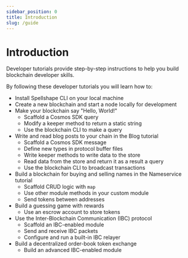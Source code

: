 ```yaml
---
sidebar_position: 0
title: Introduction
slug: /guide
---
```


# Introduction

Developer tutorials provide step-by-step instructions to help you build blockchain developer skills. 

By following these developer tutorials you will learn how to:

* Install Spellshape CLI on your local machine
* Create a new blockchain and start a node locally for development
* Make your blockchain say "Hello, World!"
  * Scaffold a Cosmos SDK query
  * Modify a keeper method to return a static string
  * Use the blockchain CLI to make a query
* Write and read blog posts to your chain in the Blog tutorial
  * Scaffold a Cosmos SDK message
  * Define new types in protocol buffer files
  * Write keeper methods to write data to the store
  * Read data from the store and return it as a result a query
  * Use the blockchain CLI to broadcast transactions
* Build a blockchain for buying and selling names in the Nameservice tutorial
  * Scaffold CRUD logic with `map`
  * Use other module methods in your custom module
  * Send tokens between addresses
* Build a guessing game with rewards 
  * Use an escrow account to store tokens
* Use the Inter-Blockchain Communication (IBC) protocol
  * Scaffold an IBC-enabled module
  * Send and receive IBC packets
  * Configure and run a built-in IBC relayer
* Build a decentralized order-book token exchange
  * Build an advanced IBC-enabled module


